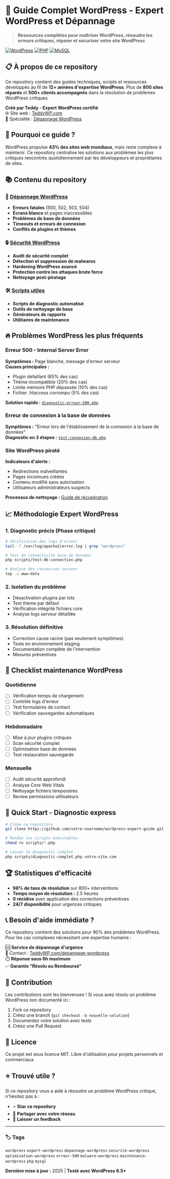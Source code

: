 # 🚀 Guide Complet WordPress - Expert WordPress et Dépannage

> **Ressources complètes pour maîtriser WordPress, résoudre les erreurs critiques, réparer et sécuriser votre site WordPress**

[![WordPress](https://img.shields.io/badge/WordPress-21759B?style=for-the-badge&logo=wordpress&logoColor=white)](https://wordpress.org)
[![PHP](https://img.shields.io/badge/PHP-777BB4?style=for-the-badge&logo=php&logoColor=white)](https://php.net)
[![MySQL](https://img.shields.io/badge/MySQL-4479A1?style=for-the-badge&logo=mysql&logoColor=white)](https://mysql.com)

## 📋 À propos de ce repository

Ce repository contient des guides techniques, scripts et ressources développés au fil de **12+ années d'expertise WordPress**. Plus de **800 sites réparés** et **500+ clients accompagnés** dans la résolution de problèmes WordPress critiques.

**Créé par Teddy - Expert WordPress certifié**  
🌐 Site web : [TeddyWP.com](https://teddywp.com)  
🔧 Spécialité : [Dépannage WordPress](https://teddywp.com/depannage-wordpress/)

## 🎯 Pourquoi ce guide ?

WordPress propulse **43% des sites web mondiaux**, mais reste complexe à maintenir. Ce repository centralise les solutions aux problèmes les plus critiques rencontrés quotidiennement par les développeurs et propriétaires de sites.

## 📚 Contenu du repository

### 🚨 [Dépannage WordPress](./guides/depannage/)
- **Erreurs fatales** (500, 502, 503, 504)
- **Écrans blancs** et pages inaccessibles  
- **Problèmes de base de données**
- **Timeouts et erreurs de connexion**
- **Conflits de plugins et thèmes**

### 🔒 [Sécurité WordPress](./guides/securite/)
- **Audit de sécurité complet**
- **Détection et suppression de malwares**
- **Hardening WordPress avancé**
- **Protection contre les attaques brute force**
- **Nettoyage post-piratage**

### 🛠️ [Scripts utiles](./scripts/)
- **Scripts de diagnostic automatisé**
- **Outils de nettoyage de base**
- **Générateurs de rapports**
- **Utilitaires de maintenance**

## 🔥 Problèmes WordPress les plus fréquents

### Erreur 500 - Internal Server Error
**Symptômes :** Page blanche, message d'erreur serveur  
**Causes principales :**
- Plugin défaillant (65% des cas)
- Thème incompatible (20% des cas)  
- Limite mémoire PHP dépassée (10% des cas)
- Fichier .htaccess corrompu (5% des cas)

**Solution rapide :** [`diagnostic-erreur-500.php`](./scripts/diagnostic-erreur-500.php)

### Erreur de connexion à la base de données
**Symptômes :** "Erreur lors de l'établissement de la connexion à la base de données"  
**Diagnostic en 3 étapes :** [`test-connexion-db.php`](./scripts/test-connexion-db.php)

### Site WordPress piraté
**Indicateurs d'alerte :**
- Redirections malveillantes
- Pages inconnues créées
- Contenu modifié sans autorisation
- Utilisateurs administrateurs suspects

**Processus de nettoyage :** [Guide de récupération](./guides/securite/nettoyage-malware.md)

## 📈 Méthodologie Expert WordPress

### 1. Diagnostic précis (Phase critique)
```bash
# Vérification des logs d'erreur
tail -f /var/log/apache2/error.log | grep "wordpress"

# Test de connectivité base de données
php scripts/test-db-connection.php

# Analyse des ressources serveur
top -u www-data
```

### 2. Isolation du problème
- Désactivation plugins par lots
- Test thème par défaut
- Vérification intégrité fichiers core
- Analyse logs serveur détaillée

### 3. Résolution définitive
- Correction cause racine (pas seulement symptômes)
- Tests en environnement staging
- Documentation complète de l'intervention
- Mesures préventives

## 🎯 Checklist maintenance WordPress

### Quotidienne
- [ ] Vérification temps de chargement
- [ ] Contrôle logs d'erreur
- [ ] Test formulaires de contact
- [ ] Vérification sauvegardes automatiques

### Hebdomadaire  
- [ ] Mise à jour plugins critiques
- [ ] Scan sécurité complet
- [ ] Optimisation base de données
- [ ] Test restauration sauvegarde

### Mensuelle
- [ ] Audit sécurité approfondi
- [ ] Analyse Core Web Vitals
- [ ] Nettoyage fichiers temporaires
- [ ] Review permissions utilisateurs

## 🚀 Quick Start - Diagnostic express

```bash
# Clone ce repository
git clone https://github.com/votre-username/wordpress-expert-guide.git

# Rendez les scripts exécutables
chmod +x scripts/*.php

# Lancez le diagnostic complet
php scripts/diagnostic-complet.php votre-site.com
```

## 🏆 Statistiques d'efficacité

- **98% de taux de résolution** sur 800+ interventions
- **Temps moyen de résolution :** 2.5 heures
- **0 récidive** avec application des corrections préventives
- **24/7 disponibilité** pour urgences critiques

## 📞 Besoin d'aide immédiate ?

Ce repository contient des solutions pour 90% des problèmes WordPress. Pour les cas complexes nécessitant une expertise humaine :

🆘 **Service de dépannage d'urgence**  
📧 Contact : [TeddyWP.com/depannage-wordpress](https://teddywp.com/depannage-wordpress/)  
⏱️ **Réponse sous 6h maximum**  
✅ **Garantie "Résolu ou Remboursé"**

## 🤝 Contribution

Les contributions sont les bienvenues ! Si vous avez résolu un problème WordPress non documenté ici :

1. Fork ce repository
2. Créez une branch (`git checkout -b nouvelle-solution`)  
3. Documentez votre solution avec tests
4. Créez une Pull Request

## 📝 Licence

Ce projet est sous licence MIT. Libre d'utilisation pour projets personnels et commerciaux.

## ⭐ Trouvé utile ?

Si ce repository vous a aidé à résoudre un problème WordPress critique, n'hésitez pas à :
- ⭐ **Star ce repository**
- 🔄 **Partager avec votre réseau**
- 💬 **Laisser un feedback**

---

### 🏷️ Tags
`wordpress` `expert-wordpress` `depannage-wordpress` `securite-wordpress` `optimisation-wordpress` `erreur-500` `malware-wordpress` `maintenance-wordpress` `php` `mysql`

**Dernière mise à jour :** 2025 | **Testé avec WordPress 6.5+**
